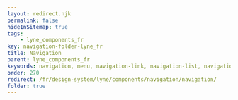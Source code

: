 ```yaml
---
layout: redirect.njk
permalink: false
hideInSitemap: true
tags: 
    - lyne_components_fr
key: navigation-folder-lyne_fr
title: Navigation
parent: lyne_components_fr
keywords: navigation, menu, navigation-link, navigation-list, navigation-marker, navigation-section
order: 270
redirect: /fr/design-system/lyne/components/navigation/navigation/
folder: true
---
```


